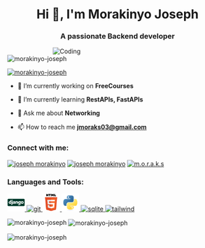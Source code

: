 <h1 align="center">Hi 👋, I'm Morakinyo Joseph</h1>
<h3 align="center">A passionate Backend developer</h3>
<img align="right" alt="Coding" width="400 src="https://cdn.dribbble.com/users/926537/screenshots/4502924/python-2.gif">


<p align="left"> <img src="https://komarev.com/ghpvc/?username=morakinyo-joseph&label=Profile%20views&color=0e75b6&style=flat" alt="morakinyo-joseph" /> </p>

<p align="left"> <a href="https://github.com/ryo-ma/github-profile-trophy"><img src="https://github-profile-trophy.vercel.app/?username=morakinyo-joseph" alt="morakinyo-joseph" /></a> </p>

- 🔭 I’m currently working on **FreeCourses**

- 🌱 I’m currently learning **RestAPIs, FastAPIs**

- 💬 Ask me about **Networking**

- 📫 How to reach me **jmoraks03@gmail.com**

<h3 align="left">Connect with me:</h3>
<p align="left">
<a href="https://linkedin.com/in/joseph morakinyo" target="blank"><img align="center" src="https://raw.githubusercontent.com/rahuldkjain/github-profile-readme-generator/master/src/images/icons/Social/linked-in-alt.svg" alt="joseph morakinyo" height="30" width="40" /></a>
<a href="https://stackoverflow.com/users/joseph morakinyo" target="blank"><img align="center" src="https://raw.githubusercontent.com/rahuldkjain/github-profile-readme-generator/master/src/images/icons/Social/stack-overflow.svg" alt="joseph morakinyo" height="30" width="40" /></a>
<a href="https://instagram.com/m.o.r.a.k.s" target="blank"><img align="center" src="https://raw.githubusercontent.com/rahuldkjain/github-profile-readme-generator/master/src/images/icons/Social/instagram.svg" alt="m.o.r.a.k.s" height="30" width="40" /></a>
</p>

<h3 align="left">Languages and Tools:</h3>
<p align="left"> <a href="https://www.djangoproject.com/" target="_blank" rel="noreferrer"> <img src="https://raw.githubusercontent.com/devicons/devicon/master/icons/django/django-original.svg" alt="django" width="40" height="40"/> </a> <a href="https://git-scm.com/" target="_blank" rel="noreferrer"> <img src="https://www.vectorlogo.zone/logos/git-scm/git-scm-icon.svg" alt="git" width="40" height="40"/> </a> <a href="https://www.w3.org/html/" target="_blank" rel="noreferrer"> <img src="https://raw.githubusercontent.com/devicons/devicon/master/icons/html5/html5-original-wordmark.svg" alt="html5" width="40" height="40"/> </a> <a href="https://www.python.org" target="_blank" rel="noreferrer"> <img src="https://raw.githubusercontent.com/devicons/devicon/master/icons/python/python-original.svg" alt="python" width="40" height="40"/> </a> <a href="https://www.sqlite.org/" target="_blank" rel="noreferrer"> <img src="https://www.vectorlogo.zone/logos/sqlite/sqlite-icon.svg" alt="sqlite" width="40" height="40"/> </a> <a href="https://tailwindcss.com/" target="_blank" rel="noreferrer"> <img src="https://www.vectorlogo.zone/logos/tailwindcss/tailwindcss-icon.svg" alt="tailwind" width="40" height="40"/> </a> </p>

<p><img align="left" src="https://github-readme-stats.vercel.app/api/top-langs?username=morakinyo-joseph&show_icons=true&locale=en&layout=compact" alt="morakinyo-joseph" /></p>

<p>&nbsp;<img align="center" src="https://github-readme-stats.vercel.app/api?username=morakinyo-joseph&show_icons=true&locale=en" alt="morakinyo-joseph" /></p>

<p><img align="center" src="https://github-readme-streak-stats.herokuapp.com/?user=morakinyo-joseph&" alt="morakinyo-joseph" /></p>

